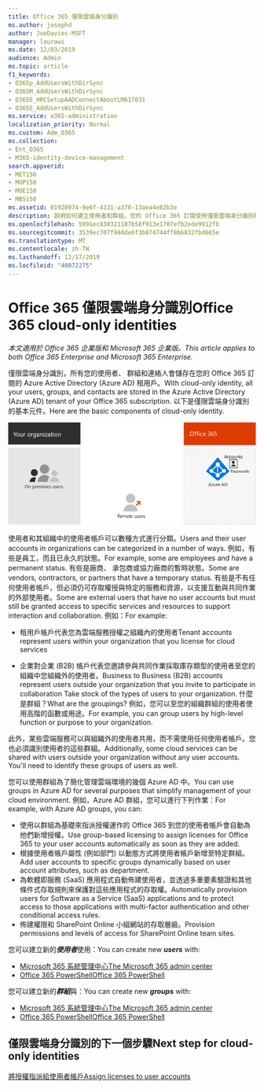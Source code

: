 ```yaml
---
title: Office 365 僅限雲端身分識別
ms.author: josephd
author: JoeDavies-MSFT
manager: laurawi
ms.date: 12/03/2019
audience: Admin
ms.topic: article
f1_keywords:
- O365p_AddUsersWithDirSync
- O365M_AddUsersWithDirSync
- O365E_HRCSetupAADConnectAboutLM617031
- O365E_AddUsersWithDirSync
ms.service: o365-administration
localization_priority: Normal
ms.custom: Adm_O365
ms.collection:
- Ent_O365
- M365-identity-device-management
search.appverid:
- MET150
- MOP150
- MOE150
- MBS150
ms.assetid: 01920974-9e6f-4331-a370-13aea4e82b3e
description: 說明如何建立使用者和群組，您的 Office 365 訂閱使用僅限雲端身分識別時。
ms.openlocfilehash: 5991ec838321187b58f913e1707efb2ede9912fb
ms.sourcegitcommit: 3539ec707f984de6f3b874744ff8b6832fbd665e
ms.translationtype: MT
ms.contentlocale: zh-TW
ms.lasthandoff: 12/17/2019
ms.locfileid: "40072275"
---
```

# <a name="office-365-cloud-only-identities"></a><span data-ttu-id="227f8-103">Office 365 僅限雲端身分識別</span><span class="sxs-lookup"><span data-stu-id="227f8-103">Office 365 cloud-only identities</span></span>

<span data-ttu-id="227f8-104">*本文適用於 Office 365 企業版和 Microsoft 365 企業版。*</span><span class="sxs-lookup"><span data-stu-id="227f8-104">*This article applies to both Office 365 Enterprise and Microsoft 365 Enterprise.*</span></span>

<span data-ttu-id="227f8-105">僅限雲端身分識別，所有您的使用者、 群組和連絡人會儲存在您的 Office 365 訂閱的 Azure Active Directory (Azure AD) 租用戶。</span><span class="sxs-lookup"><span data-stu-id="227f8-105">With cloud-only identity, all your users, groups, and contacts are stored in the Azure Active Directory (Azure AD) tenant of your Office 365 subscription.</span></span> <span data-ttu-id="227f8-106">以下是僅限雲端身分識別的基本元件。</span><span class="sxs-lookup"><span data-stu-id="227f8-106">Here are the basic components of cloud-only identity.</span></span>
 
![僅限雲端身分識別的基本元件](./media/about-office-365-identity/cloud-only-identity.png)

<span data-ttu-id="227f8-108">使用者和其組織中的使用者帳戶可以數種方式進行分類。</span><span class="sxs-lookup"><span data-stu-id="227f8-108">Users and their user accounts in organizations can be categorized in a number of ways.</span></span> <span data-ttu-id="227f8-109">例如，有些是員工，而且已永久的狀態。</span><span class="sxs-lookup"><span data-stu-id="227f8-109">For example, some are employees and have a permanent status.</span></span> <span data-ttu-id="227f8-110">有些是廠商、 承包商或協力廠商的暫時狀態。</span><span class="sxs-lookup"><span data-stu-id="227f8-110">Some are vendors, contractors, or partners that have a temporary status.</span></span> <span data-ttu-id="227f8-111">有些是不有任何使用者帳戶，但必須仍可存取權授與特定的服務和資源，以支援互動與共同作業的外部使用者。</span><span class="sxs-lookup"><span data-stu-id="227f8-111">Some are external users that have no user accounts but must still be granted access to specific services and resources to support interaction and collaboration.</span></span> <span data-ttu-id="227f8-112">例如：</span><span class="sxs-lookup"><span data-stu-id="227f8-112">For example:</span></span>

- <span data-ttu-id="227f8-113">租用戶帳戶代表您為雲端服務授權之組織內的使用者</span><span class="sxs-lookup"><span data-stu-id="227f8-113">Tenant accounts represent users within your organization that you license for cloud services</span></span>

- <span data-ttu-id="227f8-114">企業對企業 (B2B) 帳戶代表您邀請參與共同作業採取庫存類型的使用者至您的組織中您組織外的使用者。</span><span class="sxs-lookup"><span data-stu-id="227f8-114">Business to Business (B2B) accounts represent users outside your organization that you invite to participate in collaboration Take stock of the types of users to your organization.</span></span> <span data-ttu-id="227f8-115">什麼是群組？</span><span class="sxs-lookup"><span data-stu-id="227f8-115">What are the groupings?</span></span> <span data-ttu-id="227f8-116">例如，您可以至您的組織群組的使用者使用高階的函數或用途。</span><span class="sxs-lookup"><span data-stu-id="227f8-116">For example, you can group users by high-level function or purpose to your organization.</span></span>

<span data-ttu-id="227f8-p104">此外，某些雲端服務可以與組織外的使用者共用，而不需使用任何使用者帳戶。您也必須識別使用者的這些群組。</span><span class="sxs-lookup"><span data-stu-id="227f8-p104">Additionally, some cloud services can be shared with users outside your organization without any user accounts. You'll need to identify these groups of users as well.</span></span>

<span data-ttu-id="227f8-119">您可以使用群組為了簡化管理雲端環境的幾個 Azure AD 中。</span><span class="sxs-lookup"><span data-stu-id="227f8-119">You can use groups in Azure AD for several purposes that simplify management of your cloud environment.</span></span> <span data-ttu-id="227f8-120">例如，Azure AD 群組，您可以進行下列作業：</span><span class="sxs-lookup"><span data-stu-id="227f8-120">For example, with Azure AD groups, you can:</span></span>

- <span data-ttu-id="227f8-121">使用以群組為基礎來指派授權運作的 Office 365 到您的使用者帳戶會自動為他們新增授權。</span><span class="sxs-lookup"><span data-stu-id="227f8-121">Use group-based licensing to assign licenses for Office 365 to your user accounts automatically as soon as they are added.</span></span>
- <span data-ttu-id="227f8-122">根據使用者帳戶屬性 (例如部門) 以動態方式將使用者帳戶新增至特定群組。</span><span class="sxs-lookup"><span data-stu-id="227f8-122">Add user accounts to specific groups dynamically based on user account attributes, such as department.</span></span>
- <span data-ttu-id="227f8-123">為軟體即服務 (SaaS) 應用程式自動佈建使用者，並透過多重要素驗證和其他條件式存取規則來保護對這些應用程式的存取權。</span><span class="sxs-lookup"><span data-stu-id="227f8-123">Automatically provision users for Software as a Service (SaaS) applications and to protect access to those applications with multi-factor authentication and other conditional access rules.</span></span>
- <span data-ttu-id="227f8-124">佈建權限和 SharePoint Online 小組網站的存取層級。</span><span class="sxs-lookup"><span data-stu-id="227f8-124">Provision permissions and levels of access for SharePoint Online team sites.</span></span>

<span data-ttu-id="227f8-125">您可以建立新的***使用者***使用：</span><span class="sxs-lookup"><span data-stu-id="227f8-125">You can create new ***users*** with:</span></span>

- [<span data-ttu-id="227f8-126">Microsoft 365 系統管理中心</span><span class="sxs-lookup"><span data-stu-id="227f8-126">The Microsoft 365 admin center</span></span>](https://docs.microsoft.com/office365/admin/add-users/add-users)
- [<span data-ttu-id="227f8-127">Office 365 PowerShell</span><span class="sxs-lookup"><span data-stu-id="227f8-127">Office 365 PowerShell</span></span>](https://docs.microsoft.com/office365/enterprise/powershell/create-user-accounts-with-office-365-powershell)

<span data-ttu-id="227f8-128">您可以建立新的***群組***與：</span><span class="sxs-lookup"><span data-stu-id="227f8-128">You can create new ***groups*** with:</span></span>

- [<span data-ttu-id="227f8-129">Microsoft 365 系統管理中心</span><span class="sxs-lookup"><span data-stu-id="227f8-129">The Microsoft 365 admin center</span></span>](https://docs.microsoft.com/office365/admin/create-groups/create-groups)
- [<span data-ttu-id="227f8-130">Office 365 PowerShell</span><span class="sxs-lookup"><span data-stu-id="227f8-130">Office 365 PowerShell</span></span>](https://docs.microsoft.com/office365/enterprise/powershell/manage-office-365-groups-with-powershell)


## <a name="next-step-for-cloud-only-identities"></a><span data-ttu-id="227f8-131">僅限雲端身分識別的下一個步驟</span><span class="sxs-lookup"><span data-stu-id="227f8-131">Next step for cloud-only identities</span></span>

[<span data-ttu-id="227f8-132">將授權指派給使用者帳戶</span><span class="sxs-lookup"><span data-stu-id="227f8-132">Assign licenses to user accounts</span></span>](assign-licenses-to-user-accounts.md)
